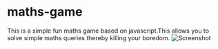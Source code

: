 # maths-game
This is a simple fun maths game based on javascript.This allows you to solve simple maths queries thereby killing your boredom.
![Screenshot]()
